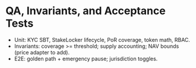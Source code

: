 # QA, Invariants, and Acceptance Tests

- Unit: KYC SBT, StakeLocker lifecycle, PoR coverage, token math, RBAC.
- Invariants: coverage >= threshold; supply accounting; NAV bounds (price adapter to add).
- E2E: golden path + emergency pause; jurisdiction toggles.
